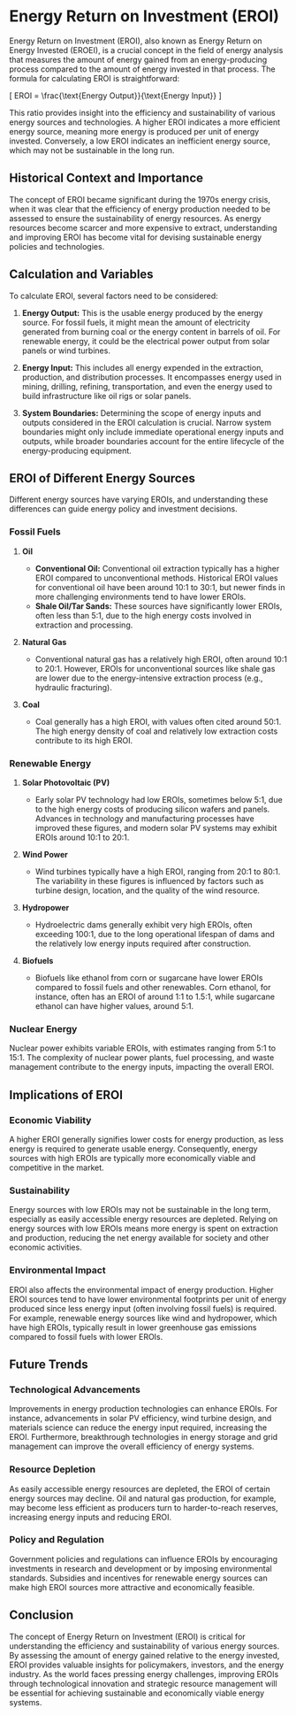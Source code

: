 # Energy Return on Investment (EROI)

Energy Return on Investment (EROI), also known as Energy Return on Energy Invested (EROEI), is a crucial concept in the field of energy analysis that measures the amount of energy gained from an energy-producing process compared to the amount of energy invested in that process. The formula for calculating EROI is straightforward:

\[ EROI = \frac{\text{Energy Output}}{\text{Energy Input}} \]

This ratio provides insight into the efficiency and sustainability of various energy sources and technologies. A higher EROI indicates a more efficient energy source, meaning more energy is produced per unit of energy invested. Conversely, a low EROI indicates an inefficient energy source, which may not be sustainable in the long run.

## Historical Context and Importance

The concept of EROI became significant during the 1970s energy crisis, when it was clear that the efficiency of energy production needed to be assessed to ensure the sustainability of energy resources. As energy resources become scarcer and more expensive to extract, understanding and improving EROI has become vital for devising sustainable energy policies and technologies.

## Calculation and Variables

To calculate EROI, several factors need to be considered:

1. **Energy Output:** This is the usable energy produced by the energy source. For fossil fuels, it might mean the amount of electricity generated from burning coal or the energy content in barrels of oil. For renewable energy, it could be the electrical power output from solar panels or wind turbines.

2. **Energy Input:** This includes all energy expended in the extraction, production, and distribution processes. It encompasses energy used in mining, drilling, refining, transportation, and even the energy used to build infrastructure like oil rigs or solar panels.

3. **System Boundaries:** Determining the scope of energy inputs and outputs considered in the EROI calculation is crucial. Narrow system boundaries might only include immediate operational energy inputs and outputs, while broader boundaries account for the entire lifecycle of the energy-producing equipment.

## EROI of Different Energy Sources

Different energy sources have varying EROIs, and understanding these differences can guide energy policy and investment decisions.

### Fossil Fuels

1. **Oil**
   - **Conventional Oil:** Conventional oil extraction typically has a higher EROI compared to unconventional methods. Historical EROI values for conventional oil have been around 10:1 to 30:1, but newer finds in more challenging environments tend to have lower EROIs.
   - **Shale Oil/Tar Sands:** These sources have significantly lower EROIs, often less than 5:1, due to the high energy costs involved in extraction and processing.

2. **Natural Gas**
   - Conventional natural gas has a relatively high EROI, often around 10:1 to 20:1. However, EROIs for unconventional sources like shale gas are lower due to the energy-intensive extraction process (e.g., hydraulic fracturing).

3. **Coal**
   - Coal generally has a high EROI, with values often cited around 50:1. The high energy density of coal and relatively low extraction costs contribute to its high EROI.

### Renewable Energy

1. **Solar Photovoltaic (PV)**
   - Early solar PV technology had low EROIs, sometimes below 5:1, due to the high energy costs of producing silicon wafers and panels. Advances in technology and manufacturing processes have improved these figures, and modern solar PV systems may exhibit EROIs around 10:1 to 20:1.

2. **Wind Power**
   - Wind turbines typically have a high EROI, ranging from 20:1 to 80:1. The variability in these figures is influenced by factors such as turbine design, location, and the quality of the wind resource.

3. **Hydropower**
   - Hydroelectric dams generally exhibit very high EROIs, often exceeding 100:1, due to the long operational lifespan of dams and the relatively low energy inputs required after construction.

4. **Biofuels**
   - Biofuels like ethanol from corn or sugarcane have lower EROIs compared to fossil fuels and other renewables. Corn ethanol, for instance, often has an EROI of around 1:1 to 1.5:1, while sugarcane ethanol can have higher values, around 5:1.

### Nuclear Energy

Nuclear power exhibits variable EROIs, with estimates ranging from 5:1 to 15:1. The complexity of nuclear power plants, fuel processing, and waste management contribute to the energy inputs, impacting the overall EROI.

## Implications of EROI

### Economic Viability
A higher EROI generally signifies lower costs for energy production, as less energy is required to generate usable energy. Consequently, energy sources with high EROIs are typically more economically viable and competitive in the market.

### Sustainability
Energy sources with low EROIs may not be sustainable in the long term, especially as easily accessible energy resources are depleted. Relying on energy sources with low EROIs means more energy is spent on extraction and production, reducing the net energy available for society and other economic activities.

### Environmental Impact
EROI also affects the environmental impact of energy production. Higher EROI sources tend to have lower environmental footprints per unit of energy produced since less energy input (often involving fossil fuels) is required. For example, renewable energy sources like wind and hydropower, which have high EROIs, typically result in lower greenhouse gas emissions compared to fossil fuels with lower EROIs.

## Future Trends

### Technological Advancements
Improvements in energy production technologies can enhance EROIs. For instance, advancements in solar PV efficiency, wind turbine design, and materials science can reduce the energy input required, increasing the EROI. Furthermore, breakthrough technologies in energy storage and grid management can improve the overall efficiency of energy systems.

### Resource Depletion
As easily accessible energy resources are depleted, the EROI of certain energy sources may decline. Oil and natural gas production, for example, may become less efficient as producers turn to harder-to-reach reserves, increasing energy inputs and reducing EROI.

### Policy and Regulation
Government policies and regulations can influence EROIs by encouraging investments in research and development or by imposing environmental standards. Subsidies and incentives for renewable energy sources can make high EROI sources more attractive and economically feasible.

## Conclusion

The concept of Energy Return on Investment (EROI) is critical for understanding the efficiency and sustainability of various energy sources. By assessing the amount of energy gained relative to the energy invested, EROI provides valuable insights for policymakers, investors, and the energy industry. As the world faces pressing energy challenges, improving EROIs through technological innovation and strategic resource management will be essential for achieving sustainable and economically viable energy systems.